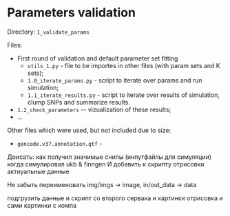 

# Parameters validation

Directory: `1_validate_params`

Files:
* First round of validation and default parameter set fitting
    * `utils_1.py` - file to be importes in other files (with param sets and K sets);
    * `1.0_iterate_params.py` - script to iterate over params and run simulation;
    * `1.1_iterate_results.py` - script to iterate over results of simulation, clump SNPs and summarize results. 
* `1.2_check_parameters` -- vizualization of these results;
* ...


Other files which were used, but not included due to size: 
* `gencode.v37.annotation.gtf` -


Доисать: как получил значимые снипы (инпутфайлы для симуляции) когда симулировал ukb & finngen
И добавить к скрипту отрисовки актиуальные данные


Не забыть переименовать img/imgs -> image, in/out_data -> data



подгрузить данные и скрипт со второго сервака и картинки отрисовка и сами картинки с компа
